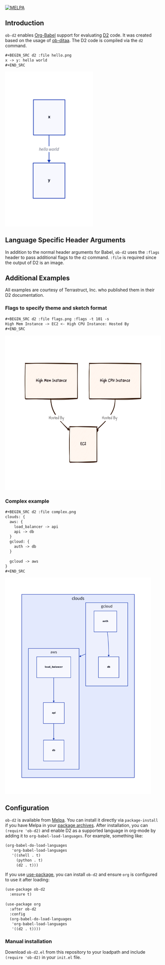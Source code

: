 [![MELPA](https://melpa.org/packages/ob-d2-badge.svg)](https://melpa.org/#/ob-d2)

## Introduction
`ob-d2` enables [Org-Babel](http://orgmode.org/worg/org-contrib/babel/intro.html) support for evaluating [D2](https://d2lang.com/tour/intro/) code.
It was created based on the usage of [ob-ditaa](https://orgmode.org/worg//org-contrib/babel/languages/ob-doc-ditaa.html).
The D2 code is compiled via the `d2` command.

```Org
#+BEGIN_SRC d2 :file hello.png
x -> y: hello world
#+END_SRC
```

<div>
  <img height="500px" alt="hello world" src="hello.png">
</div>

## Language Specific Header Arguments

In addition to the normal header arguments for Babel, `ob-d2` uses the `:flags` header to pass additional flags to the `d2` command.
`:file` is required since the output of D2 is an image.

## Additional Examples
All examples are courtesy of Terrastruct, Inc. who published them in their D2 documentation.

### Flags to specify theme and sketch format

```Org
#+BEGIN_SRC d2 :file flags.png :flags -t 101 -s
High Mem Instance -> EC2 <- High CPU Instance: Hosted By
#+END_SRC
```

<div>
  <img height="500px" alt="flags" src="flags.png">
</div>

### Complex example

```Org
#+BEGIN_SRC d2 :file complex.png
clouds: {
  aws: {
    load_balancer -> api
    api -> db
  }
  gcloud: {
    auth -> db
  }

  gcloud -> aws
}
#+END_SRC
```

<div>
  <img height="700px" alt="complex" src="complex.png">
</div>

## Configuration
`ob-d2` is available from [Melpa](https://melpa.org/#/ob-d2).
You can install it directly via `package-install` if you have Melpa in your [package archives](https://melpa.org/#/getting-started).
After installation, you can `(require 'ob-d2)` and enable D2 as a supported language in org-mode by adding it to `org-babel-load-languages`.
For example, something like:

```Emacs Lisp
(org-babel-do-load-languages
   'org-babel-load-languages
   '((shell . t)
     (python . t)
     (d2 . t)))
```

If you use [use-package](https://github.com/jwiegley/use-package), you can install `ob-d2` and ensure `org` is configured to use it after loading:

```Emacs Lisp
(use-package ob-d2
  :ensure t)

(use-package org
  :after ob-d2
  :config
  (org-babel-do-load-languages
   'org-babel-load-languages
   '((d2 . t))))
```

### Manual installation
Download `ob-d2.el` from this repository to your loadpath and include `(require 'ob-d2)` in your `init.el` file.
